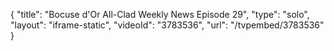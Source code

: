 {
    "title": "Bocuse d'Or All-Clad Weekly News Episode 29",
    "type": "solo",
    "layout": "iframe-static",
    "videoId": "3783536",
    "url": "\/tvpembed\/3783536"
}